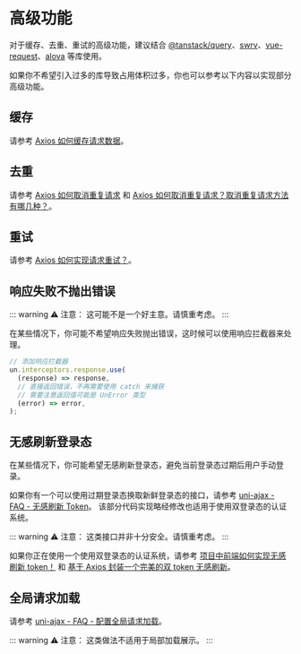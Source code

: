 # 高级功能

对于缓存、去重、重试的高级功能，建议结合 [@tanstack/query](https://tanstack.com/query/)、[swrv](https://docs-swrv.netlify.app/)、[vue-request](https://www.attojs.com/)、[alova](https://alova.js.org/zh-CN/) 等库使用。

如果你不希望引入过多的库导致占用体积过多，你也可以参考以下内容以实现部分高级功能。

## 缓存

请参考 [Axios 如何缓存请求数据](https://juejin.cn/post/6974902702400602148)。

## 去重

请参考 [Axios 如何取消重复请求](https://juejin.cn/post/6955610207036801031) 和 [Axios 如何取消重复请求？取消重复请求方法有哪几种？](https://apifox.com/apiskills/axios-repeated-request/)。

## 重试

请参考 [Axios 如何实现请求重试？](https://juejin.cn/post/6973812686584807432)。

## 响应失败不抛出错误

::: warning ⚠️ 注意：
这可能不是一个好主意。请慎重考虑。
:::

在某些情况下，你可能不希望响应失败抛出错误，这时候可以使用响应拦截器来处理。

```typescript
// 添加响应拦截器
un.interceptors.response.use(
  (response) => response,
  // 直接返回错误，不再需要使用 catch 来捕获
  // 需要注意返回值可能是 UnError 类型
  (error) => error,
);
```

## 无感刷新登录态

在某些情况下，你可能希望无感刷新登录态，避免当前登录态过期后用户手动登录。

如果你有一个可以使用过期登录态换取新鲜登录态的接口，请参考 [uni-ajax - FAQ - 无感刷新 Token](https://uniajax.ponjs.com/guide/question#%E6%97%A0%E6%84%9F%E5%88%B7%E6%96%B0-token)。
该部分代码实现略经修改也适用于使用双登录态的认证系统。

::: warning ⚠️ 注意：
这类接口并非十分安全。请慎重考虑。
:::

如果你正在使用一个使用双登录态的认证系统，请参考 [项目中前端如何实现无感刷新 token！](https://juejin.cn/post/7254572706536734781) 和 [基于 Axios 封装一个完美的双 token 无感刷新](https://juejin.cn/post/7271139265442021391)。

## 全局请求加载

请参考 [uni-ajax - FAQ - 配置全局请求加载](https://uniajax.ponjs.com/guide/question#%E9%85%8D%E7%BD%AE%E5%85%A8%E5%B1%80%E8%AF%B7%E6%B1%82%E5%8A%A0%E8%BD%BD)。

::: warning ⚠️ 注意：
这类做法不适用于局部加载展示。
:::
